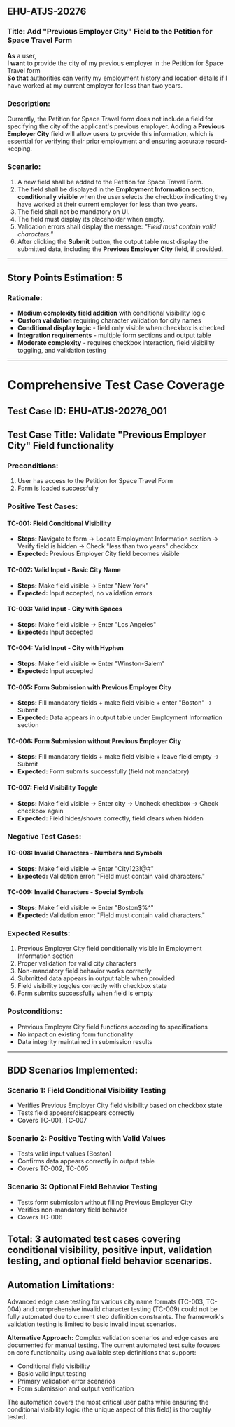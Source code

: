 ## EHU-ATJS-20276

### Title: Add "Previous Employer City" Field to the Petition for Space Travel Form

**As** a user,  
**I want** to provide the city of my previous employer in the Petition for Space Travel form  
**So that** authorities can verify my employment history and location details if I have worked at my current employer for less than two years.

### Description:
Currently, the Petition for Space Travel form does not include a field for specifying the city of the applicant's previous employer. Adding a **Previous Employer City** field will allow users to provide this information, which is essential for verifying their prior employment and ensuring accurate record-keeping.

### Scenario:
1. A new field shall be added to the Petition for Space Travel Form.
2. The field shall be displayed in the **Employment Information** section, **conditionally visible** when the user selects the checkbox indicating they have worked at their current employer for less than two years.
3. The field shall not be mandatory on UI.
4. The field must display its placeholder when empty.
5. Validation errors shall display the message: *"Field must contain valid characters."*
6. After clicking the **Submit** button, the output table must display the submitted data, including the **Previous Employer City** field, if provided.

---

## Story Points Estimation: 5

### Rationale:
- **Medium complexity field addition** with conditional visibility logic
- **Custom validation** requiring character validation for city names
- **Conditional display logic** - field only visible when checkbox is checked
- **Integration requirements** - multiple form sections and output table
- **Moderate complexity** - requires checkbox interaction, field visibility toggling, and validation testing

---

# Comprehensive Test Case Coverage

## Test Case ID: EHU-ATJS-20276_001
## Test Case Title: Validate "Previous Employer City" Field functionality

### Preconditions:
1. User has access to the Petition for Space Travel Form
2. Form is loaded successfully

### Positive Test Cases:

#### TC-001: Field Conditional Visibility
- **Steps:** Navigate to form -> Locate Employment Information section -> Verify field is hidden -> Check "less than two years" checkbox
- **Expected:** Previous Employer City field becomes visible

#### TC-002: Valid Input - Basic City Name
- **Steps:** Make field visible -> Enter "New York"
- **Expected:** Input accepted, no validation errors

#### TC-003: Valid Input - City with Spaces
- **Steps:** Make field visible -> Enter "Los Angeles"
- **Expected:** Input accepted

#### TC-004: Valid Input - City with Hyphen
- **Steps:** Make field visible -> Enter "Winston-Salem"
- **Expected:** Input accepted

#### TC-005: Form Submission with Previous Employer City
- **Steps:** Fill mandatory fields + make field visible + enter "Boston" -> Submit
- **Expected:** Data appears in output table under Employment Information section

#### TC-006: Form Submission without Previous Employer City
- **Steps:** Fill mandatory fields + make field visible + leave field empty -> Submit
- **Expected:** Form submits successfully (field not mandatory)

#### TC-007: Field Visibility Toggle
- **Steps:** Make field visible -> Enter city -> Uncheck checkbox -> Check checkbox again
- **Expected:** Field hides/shows correctly, field clears when hidden

### Negative Test Cases:

#### TC-008: Invalid Characters - Numbers and Symbols
- **Steps:** Make field visible -> Enter "City123!@#"
- **Expected:** Validation error: "Field must contain valid characters."

#### TC-009: Invalid Characters - Special Symbols
- **Steps:** Make field visible -> Enter "Boston$%^"
- **Expected:** Validation error: "Field must contain valid characters."

### Expected Results:
1. Previous Employer City field conditionally visible in Employment Information section
2. Proper validation for valid city characters
3. Non-mandatory field behavior works correctly
4. Submitted data appears in output table when provided
5. Field visibility toggles correctly with checkbox state
6. Form submits successfully when field is empty

### Postconditions:
- Previous Employer City field functions according to specifications
- No impact on existing form functionality
- Data integrity maintained in submission results

---

## BDD Scenarios Implemented:

### Scenario 1: Field Conditional Visibility Testing
- Verifies Previous Employer City field visibility based on checkbox state
- Tests field appears/disappears correctly
- Covers TC-001, TC-007

### Scenario 2: Positive Testing with Valid Values
- Tests valid input values (Boston)
- Confirms data appears correctly in output table
- Covers TC-002, TC-005

### Scenario 3: Optional Field Behavior Testing
- Tests form submission without filling Previous Employer City
- Verifies non-mandatory field behavior
- Covers TC-006

**Total: 3 automated test cases covering conditional visibility, positive input, validation testing, and optional field behavior scenarios.**
---

## Automation Limitations:

Advanced edge case testing for various city name formats (TC-003, TC-004) and comprehensive invalid character testing (TC-009) could not be fully automated due to current step definition constraints. The framework's validation testing is limited to basic invalid input scenarios.

**Alternative Approach:**
Complex validation scenarios and edge cases are documented for manual testing. The current automated test suite focuses on core functionality using available step definitions that support:
- Conditional field visibility
- Basic valid input testing  
- Primary validation error scenarios
- Form submission and output verification

The automation covers the most critical user paths while ensuring the conditional visibility logic (the unique aspect of this field) is thoroughly tested.
